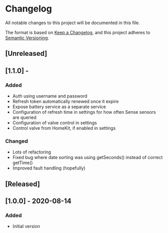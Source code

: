 # Changelog

All notable changes to this project will be documented in this file.

The format is based on [Keep a Changelog](https://keepachangelog.com/en/1.0.0/),
and this project adheres to [Semantic Versioning](https://semver.org/spec/v2.0.0.html).

## [Unreleased]

## [1.1.0] -

### Added

- Auth using username and password
- Refresh token automatically renewed once it expire
- Expose battery service as a separate service
- Configuration of refresh time in settings for how often Sense sensors are queried
- Configuration of valve control in settings
- Control valve from HomeKit, if enabled in settings

### Changed

- Lots of refactoring
- Fixed bug where date sorting was using getSeconds() instead of correct getTime()
- Improved fault handling (hopefully)

## [Released]

## [1.0.0] - 2020-08-14

### Added

- Initial version

